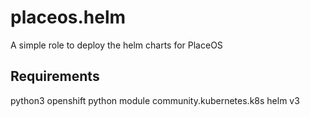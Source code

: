 placeos.helm
=========

A simple role to deploy the helm charts for PlaceOS

Requirements
------------

python3
openshift python module
community.kubernetes.k8s
helm v3